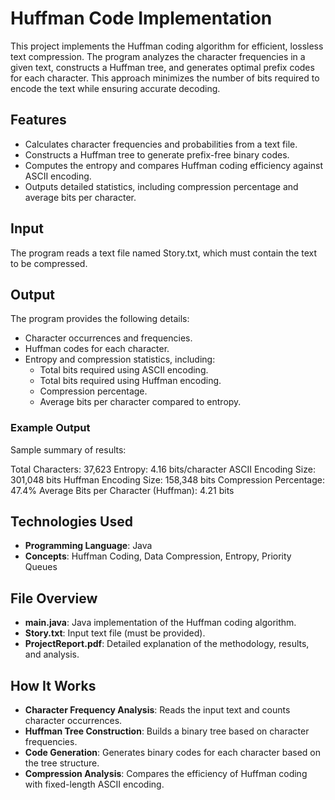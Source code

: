 # Huffman Code Implementation
This project implements the Huffman coding algorithm for efficient, lossless text compression. The program analyzes the character frequencies in a given text, constructs a Huffman tree, and generates optimal prefix codes for each character. This approach minimizes the number of bits required to encode the text while ensuring accurate decoding.

## Features
- Calculates character frequencies and probabilities from a text file.
- Constructs a Huffman tree to generate prefix-free binary codes.
- Computes the entropy and compares Huffman coding efficiency against ASCII encoding.
- Outputs detailed statistics, including compression percentage and average bits per character.

## Input
The program reads a text file named Story.txt, which must contain the text to be compressed.

## Output
The program provides the following details:
- Character occurrences and frequencies.
- Huffman codes for each character.
- Entropy and compression statistics, including:
  - Total bits required using ASCII encoding.
  - Total bits required using Huffman encoding.
  - Compression percentage.
  - Average bits per character compared to entropy.

### Example Output
Sample summary of results:

Total Characters: 37,623 
Entropy: 4.16 bits/character 
ASCII Encoding Size: 301,048 bits 
Huffman Encoding Size: 158,348 bits 
Compression Percentage: 47.4% 
Average Bits per Character (Huffman): 4.21 bits


## Technologies Used
- **Programming Language**: Java
- **Concepts**: Huffman Coding, Data Compression, Entropy, Priority Queues

## File Overview
- **main.java**: Java implementation of the Huffman coding algorithm.
- **Story.txt**: Input text file (must be provided).
- **ProjectReport.pdf**: Detailed explanation of the methodology, results, and analysis.

## How It Works
- **Character Frequency Analysis**: Reads the input text and counts character occurrences.
- **Huffman Tree Construction**: Builds a binary tree based on character frequencies.
- **Code Generation**: Generates binary codes for each character based on the tree structure.
- **Compression Analysis**: Compares the efficiency of Huffman coding with fixed-length ASCII encoding.
